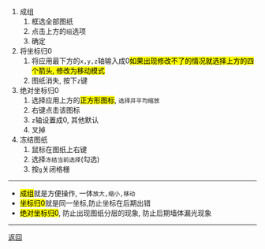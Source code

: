 1. 成组
    1. 框选全部图纸
    2. 点击上方的`组`选项
    3. 确定
2. 将坐标归0
   1. 将应用最下方的`x,y,z`轴输入成0<mark>如果出现修改不了的情况就选择上方的四个箭头, 修改为移动模式</mark>
   2. 图纸消失, 按下`z`键
3. 绝对坐标归0
   1. 选择应用上方的<mark>正方形图标</mark>, `选择并平均缩放`
   2. 右键点击该图标
   3. `z`轴设置成0, 其他默认
   4. 叉掉
4. 冻结图纸
   1. 鼠标在图纸上右键
   2. 选择`冻结当前选择`(勾选)
   3. 按`g`关闭格栅


<hr>

- <mark>成组</mark>就是方便操作, 一体`放大,缩小,移动`
- <mark>坐标归0</mark>就是同一坐标,防止坐标在后期出错
- <mark>绝对坐标归0</mark>, 防止出现图纸分层的现象, 防止后期墙体漏光现象

<hr>

[返回](../CAD/0-建模步骤.md)